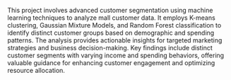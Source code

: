 This project involves advanced customer segmentation using machine learning techniques to analyze mall customer data. It employs K-means clustering, Gaussian Mixture Models, and Random Forest classification to identify distinct customer groups based on demographic and spending patterns. The analysis provides actionable insights for targeted marketing strategies and business decision-making. Key findings include distinct customer segments with varying income and spending behaviors, offering valuable guidance for enhancing customer engagement and optimizing resource allocation.
